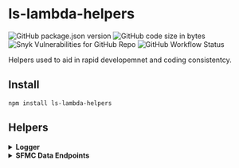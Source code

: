 # ls-lambda-helpers
![GitHub package.json version](https://img.shields.io/github/package-json/v/jacobcravinho/ls-lambda-helpers)
![GitHub code size in bytes](https://img.shields.io/github/languages/code-size/jacobcravinho/ls-lambda-helpers?color=green)
![Snyk Vulnerabilities for GitHub Repo](https://img.shields.io/snyk/vulnerabilities/github/jacobcravinho/ls-lambda-helpers)
![GitHub Workflow Status](https://img.shields.io/github/workflow/status/jacobcravinho/ls-lambda-helpers/npm-publish)

Helpers used to aid in rapid developemnet and coding consistentcy.
## Install
    npm install ls-lambda-helpers

## Helpers

<!-- Logger -->
<details><summary><b>Logger</b></summary>
<p>

### Description
Create log levels between environments

* console.debug() - If log level is set to debug, it will log everything.
* console.info() - If log level is set to info, it will log info and error.
* console.error() - If log level is set to error, it will only log error.
* console.audit() - If log level is set to audit, it will log no matter the level or stage.
* console.log() is overwritten so that if the stage is Production it will NOT log. This prevents sensitive information from ending up in the logs
### Setup
#### serverless.yml
```yaml
service: service-name
custom:
    logLevel:
        dev: 'debug'
        qa: 'info'
        preprod: 'info'
        prod: 'error'
provider:
    environment:
        STAGE: ${self:provider.stage}
        LOG_EVEL: ${self:custom.logLevel.${self:provider.stage}}
```
** Note: If you do not need custom level for each stage and only want to override PROD then only include `STAGE: ${self:provider.stage}`

#### file.js
```js
const { Logger } = require('ls-lambda-helpers');
const console = new Logger();

exports.handler = async (event, context) => { 
  console.info("Event", event);
  console.audit("Context", context);
}
```

</p>
</details>


<!-- SFMC Data Endpoints -->
<details><summary><b>SFMC Data Endpoints</b></summary>
<p>

### Description
Handles authentication and calling to SalesForce Marketing Cloud DataExtension

### Setup
You must use AWS SecretesManager to store your credentials.  Please store creds in the following format: `clientId:{ID}, clientSecret:{SECRET}`
#### serverless.yml
```yaml
service: service-name
provider:
    environment:
        SFMC_SECRET_NAME: name-of-secret
```

#### file.js
```js
const { SFMC } = require('ls-lambda-helpers');
// This is the string after key:
const {SFMC_URL_METHOD} = process.env;

exports.handler = async (event, context) => { 
  const postRes = await SFMC.postAPI(SFMC_URL_METHOD, {items:[{item1:'value1', item2:'value2'}]});
        console.log('POST RES:', postRes);
}
```
</p>
</details>